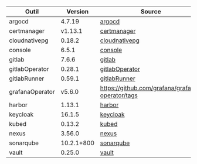 | Outil | Version | Source |
| ----- | ------- | ------ |
| argocd | 4.7.19 | [argocd](https://artifacthub.io/packages/helm/bitnami/argo-cd) |
| certmanager | v1.13.1 | [certmanager](https://github.com/cert-manager/cert-manager/releases) |
| cloudnativepg | 0.18.2 | [cloudnativepg](https://artifacthub.io/packages/helm/cloudnative-pg/cloudnative-pg) |
| console | 6.5.1 | [console](https://github.com/cloud-pi-native/console/releases) |
| gitlab | 7.6.6 | [gitlab](https://artifacthub.io/packages/helm/gitlab/gitlab) |
| gitlabOperator | 0.28.1 | [gitlabOperator](https://gitlab.com/gitlab-org/cloud-native/gitlab-operator/-/tags) |
| gitlabRunner | 0.59.1 | [gitlabRunner](https://gitlab.com/gitlab-org/charts/gitlab-runner/-/tags) |
| grafanaOperator | v5.6.0 | https://github.com/grafana/grafana-operator/tags |
| harbor | 1.13.1 | [harbor](https://artifacthub.io/packages/helm/harbor/harbor) |
| keycloak | 16.1.5 | [keycloak](https://artifacthub.io/packages/helm/bitnami/keycloak) |
| kubed | 0.13.2 | [kubed](https://artifacthub.io/packages/helm/appscode/kubed) |
| nexus | 3.56.0 | [nexus](https://hub.docker.com/r/sonatype/nexus3/) |
| sonarqube | 10.2.1+800 | [sonarqube](https://artifacthub.io/packages/helm/sonarqube/sonarqube) |
| vault | 0.25.0 | [vault](https://artifacthub.io/packages/helm/hashicorp/vault) |
